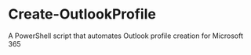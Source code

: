 # Create-OutlookProfile
A PowerShell script that automates Outlook profile creation for Microsoft 365
